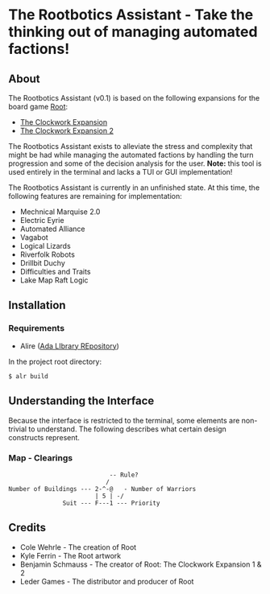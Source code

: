 # The Rootbotics Assistant - Take the thinking out of managing automated factions!

## About
The Rootbotics Assistant (v0.1) is based on the following expansions for the board game
[Root](https://ledergames.com/products/root-a-game-of-woodland-might-and-right):
- [The Clockwork Expansion](https://ledergames.com/products/root-the-clockwork-expansion)
- [The Clockwork Expansion 2](https://ledergames.com/products/root-the-clockwork-expansion-2?variant=42703095038173)

The Rootbotics Assistant exists to alleviate the stress and complexity that might be
had while managing the automated factions by handling the turn progression and
some of the decision analysis for the user. **Note:** this tool is used entirely in
the terminal and lacks a TUI or GUI implementation!

The Rootbotics Assistant is currently in an unfinished state. At this time, the following features are
remaining for implementation:
- Mechnical Marquise 2.0
- Electric Eyrie
- Automated Alliance
- Vagabot
- Logical Lizards
- Riverfolk Robots
- Drillbit Duchy
- Difficulties and Traits
- Lake Map Raft Logic

## Installation
### Requirements
- Alire ([Ada LIbrary REpository](https://alire.ada.dev/))

In the project root directory:
```
$ alr build
```
## Understanding the Interface
Because the interface is restricted to the terminal, some elements
are non-trivial to understand. The following describes what certain
design constructs represent.

### Map - Clearings
```
                            -- Rule?
                           /
Number of Buildings --- 2-^-@   - Number of Warriors
                        | 5 | -/
               Suit --- F---1 --- Priority
```

## Credits
- Cole Wehrle - The creation of Root
- Kyle Ferrin - The Root artwork
- Benjamin Schmauss - The creator of Root: The Clockwork Expansion 1 & 2
- Leder Games - The distributor and producer of Root
